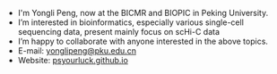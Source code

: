 - I'm Yongli Peng, now at the BICMR and BIOPIC in Peking University.
- I’m interested in bioinformatics, especially various single-cell sequencing data, present mainly focus on scHi-C data
- I’m happy to collaborate with anyone interested in the above topics.
- E-mail: yonglipeng@pku.edu.cn
- Website: [psyourluck.github.io](https://psyourluck.github.io/)

<!---
psyourluck/psyourluck is a ✨ special ✨ repository because its `README.md` (this file) appears on your GitHub profile.
You can click the Preview link to take a look at your changes.
--->
